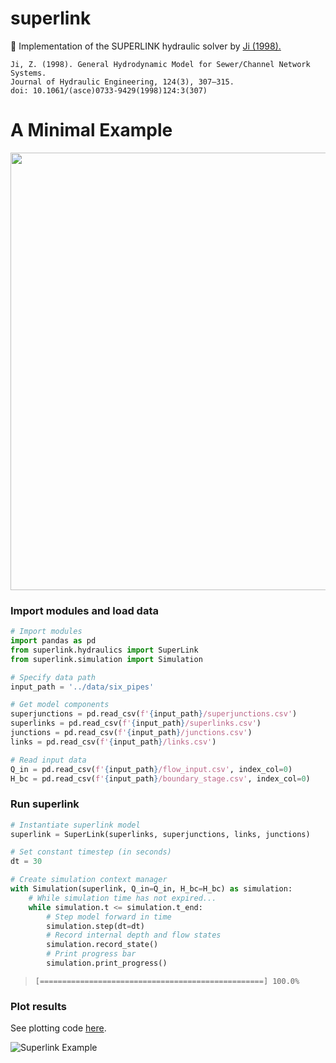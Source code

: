 # superlink
🚰 Implementation of the SUPERLINK hydraulic solver by [Ji (1998).](https://ascelibrary.org/doi/10.1061/%28ASCE%290733-9429%281998%29124%3A3%28307%29)

```
Ji, Z. (1998). General Hydrodynamic Model for Sewer/Channel Network Systems.
Journal of Hydraulic Engineering, 124(3), 307–315.
doi: 10.1061/(asce)0733-9429(1998)124:3(307)
```

# A Minimal Example

<img src="https://s3.us-east-2.amazonaws.com/mdbartos-img/superlink/example_network_ji.png" width="700">

### Import modules and load data

```python
# Import modules
import pandas as pd
from superlink.hydraulics import SuperLink
from superlink.simulation import Simulation

# Specify data path
input_path = '../data/six_pipes'

# Get model components
superjunctions = pd.read_csv(f'{input_path}/superjunctions.csv')
superlinks = pd.read_csv(f'{input_path}/superlinks.csv')
junctions = pd.read_csv(f'{input_path}/junctions.csv')
links = pd.read_csv(f'{input_path}/links.csv')

# Read input data
Q_in = pd.read_csv(f'{input_path}/flow_input.csv', index_col=0)
H_bc = pd.read_csv(f'{input_path}/boundary_stage.csv', index_col=0)
```

### Run superlink

```python
# Instantiate superlink model
superlink = SuperLink(superlinks, superjunctions, links, junctions)

# Set constant timestep (in seconds)
dt = 30

# Create simulation context manager
with Simulation(superlink, Q_in=Q_in, H_bc=H_bc) as simulation:
    # While simulation time has not expired...
    while simulation.t <= simulation.t_end:
        # Step model forward in time
        simulation.step(dt=dt)
        # Record internal depth and flow states
        simulation.record_state()
        # Print progress bar
        simulation.print_progress()
```

> `[==================================================] 100.0%`


### Plot results

See plotting code [here](https://github.com/mdbartos/superlink/blob/master/test/six_pipe_test.ipynb).

![Superlink Example](https://s3.us-east-2.amazonaws.com/mdbartos-img/superlink/superlink_test.png)
